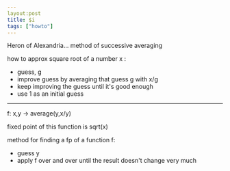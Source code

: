 ```yaml
---
layout:post
title: $i
tags: ["howto"]
---
```




Heron of Alexandria... method of successive averaging

how to approx square root of a number x :
  - guess, g
  - improve guess by averaging that guess g with  x/g
  - keep improving the guess until it's good enough
  - use 1 as an initial guess


------


f: x,y -> average(y,x/y)

fixed point of this function is sqrt(x)


method for finding a fp of a function f:
  - guess y
  - apply f over and over until the result doesn't change very much


